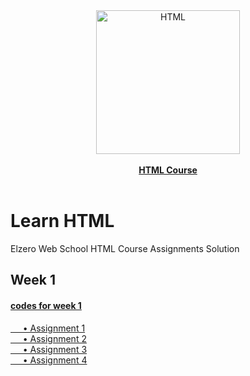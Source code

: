 <a href="https://www.youtube.com/playlist?list=PLDoPjvoNmBAw_t_XWUFbBX-c9MafPk9ji" >
<div align="center">
				<img src="https://upload.wikimedia.org/wikipedia/commons/thumb/6/61/HTML5_logo_and_wordmark.svg/2048px-HTML5_logo_and_wordmark.svg.png" width="230" alt="HTML"></div><div align="center"><br><b>HTML Course</b></div></a><br>

# Learn HTML
Elzero Web School HTML Course Assignments Solution
## Week 1
#### [codes for week 1](https://github.com/HalemoGPA/Learn-HTML/tree/main/week1)  
[     • Assignment 1](https://github.com/HalemoGPA/Learn-HTML/tree/main/week1/Assignment1)    
[     • Assignment 2](https://github.com/HalemoGPA/Learn-HTML/tree/main/week1/Assignment2)    
[     • Assignment 3](https://github.com/HalemoGPA/Learn-HTML/tree/main/week1/Assignment3)    
[     • Assignment 4](https://github.com/HalemoGPA/Learn-HTML/tree/main/week1/Assignment4)    
